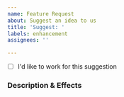 ```yaml
---
name: Feature Request
about: Suggest an idea to us
title: 'Suggest: '
labels: enhancement
assignees: ''

---
```

- [ ] I'd like to work for this suggestion

### Description & Effects
